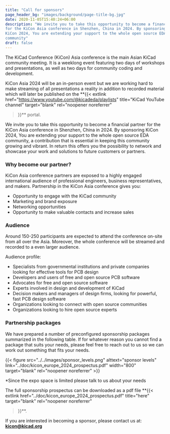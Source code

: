 ```yaml
---
title: "Call for sponsors"
page_header_bg: "images/background/page-title-bg.jpg"
date: 2020-11-05T15:40:24+06:00
description: "We invite you to take this opportunity to become a financial partner
for the KiCon Asia conference in Shenzhen, China in 2024. By sponsoring
KiCon 2024, You are extending your support to the whole open source EDA
community"
draft: false
---
```


The KiCad Conference (KiCon) Asia conference is the main
Asian KiCad community meeting. It is a weeklong event featuring two
days of workshops and presentations, as well as two days for
community coding and development.

KiCon Asia 2024 will be an in-person event but we are working hard to make
streaming of all presentations a reality in addition to recorded material which
will later be published on the
**{{<
    extlink href="https://www.youtube.com/@kicadeda/playlists"
    title="KiCad YouTube channel"
    target="blank" rel="noopener noreferrer"
>}}**  portal.

We invite you to take this opportunity to become a financial partner
for the KiCon Asia conference in Shenzhen, China in 2024. By sponsoring
KiCon 2024, You are extending your support to the whole open source EDA
community, a contribution that is essential in keeping this community growing and vibrant.
In return this offers you the possibility to network and showcase
your work and solutions to future customers or partners.

### Why become our partner?

KiCon Asia conference partners are exposed to a highly engaged international
audience of professional engineers, business representatives, and makers.
Partnership in the KiCon Asia conference gives you:

- Opportunity to engage with the KiCad community
- Marketing and brand exposure
- Networking opportunities
- Opportunity to make valuable contacts and increase sales

### Audience

Around 150-250 participants are expected to attend the conference on-site from all
over the Asia. Moreover, the whole conference will be streamed and recorded
to a even larger audience.

Audience profile:

- Specialists from governmental institutions and private companies looking
  for effective tools for PCB design
- Developers and users of free and open source PCB software
- Advocates for free and open source software
- Experts involved in design and development of KiCad
- Decision makers and managers of design firms, looking for powerful, fast
  PCB design software
- Organizations looking to connect with open source communities
- Organizations looking to hire open source experts

### Partnership packages

We have prepared a number of preconfigured sponsorship packages summarized
in the following table. If for whatever reason you cannot find a package that
suits your needs, please feel free to reach out to us so we can work out
something that fits your needs.

{{< figure
    src="../../images/sponsor_levels.png"
    alttext="sponsor levels"
    link="../doc/kicon_europe_2024_prospectus.pdf"
    width="800"
    target="blank"
    rel="noopener noreferrer"
    >}}

*Since the expo space is limited please talk to us about your needs

The full sponsorship prospectus can be downloaded as a pdf file
**{{<
    extlink href="../doc/kicon_europe_2024_prospectus.pdf"
    title="here"
    target="blank" rel="noopener noreferrer"
>}}**.

If you are interested in becoming a sponsor, please contact us at: **kicon@kicad.org**
